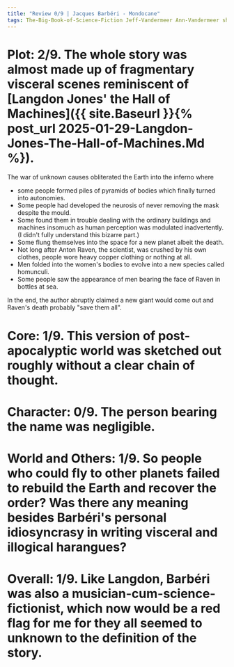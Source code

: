 ```yaml
---
title: "Review 0/9 | Jacques Barbéri - Mondocane"
tags: The-Big-Book-of-Science-Fiction Jeff-Vandermeer Ann-Vandermeer short-story novelette science-fiction 1954- 1983
---
```






# Plot: 2/9. The whole story was almost made up of fragmentary visceral scenes reminiscent of [Langdon Jones' the Hall of Machines]({{ site.Baseurl }}{% post_url 2025-01-29-Langdon-Jones-The-Hall-of-Machines.Md %}).
The war of unknown causes obliterated the Earth into the inferno where 
+ some people formed piles of pyramids of bodies which finally turned into autonomies.
+ Some people had developed the neurosis of never removing the mask despite the mould.
+ Some found them in trouble dealing with the ordinary buildings and machines insomuch as human perception was modulated inadvertently. (I didn't fully understand this bizarre part.)
+ Some flung themselves into the space for a new planet albeit the death.
+ Not long after Anton Raven, the scientist, was crushed by his own clothes, people wore heavy copper clothing or nothing at all.
+ Men folded into the women's bodies to evolve into a new species called homunculi.
+ Some people saw the appearance of men bearing the face of Raven in bottles at sea.

In the end, the author abruptly claimed a new giant would come out and Raven's death probably "save them all".





# Core: 1/9. This version of post-apocalyptic world was sketched out roughly without a clear chain of thought.



# Character: 0/9. The person bearing the name was negligible. 



# World and Others: 1/9. So people who could fly to other planets failed to rebuild the Earth and recover the order? Was there any meaning besides Barbéri's personal idiosyncrasy in writing visceral and illogical harangues?



# Overall: 1/9. Like Langdon, Barbéri was also a musician-cum-science-fictionist, which now would be a red flag for me for they all seemed to unknown to the definition of the story.


